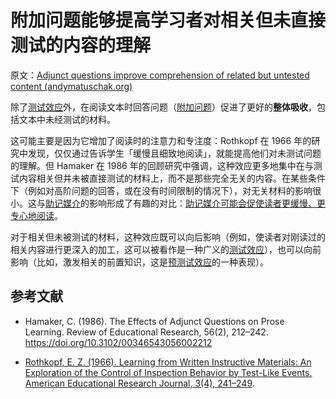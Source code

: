 # 附加问题能够提高学习者对相关但未直接测试的内容的理解

原文：[Adjunct questions improve comprehension of related but untested content (andymatuschak.org)](https://notes.andymatuschak.org/z4m9Gat7zi9YUmZzQRR7pwt)

除了[测试效应](https://notes.andymatuschak.org/zTpJdbe6ub7uhBFLuHkFsrT)外，在阅读文本时回答问题（[附加问题](https://notes.andymatuschak.org/zSoTbuyrXFnDHibaSeEzPRx)）促进了更好的**整体吸收**，包括文本中未经测试的材料。

这可能主要是因为它增加了阅读时的注意力和专注度：Rothkopf 在 1966 年的研究中发现，仅仅通过告诉学生「缓慢且细致地阅读」，就能提高他们对未测试问题的理解。但 Hamaker 在 1986 年的回顾研究中强调，这种效应更多地集中在与测试内容相关但并未被直接测试的材料上，而不是那些完全无关的内容。在某些条件下（例如对高阶问题的回答，或在没有时间限制的情况下），对无关材料的影响很小。这与[助记媒介](https://notes.andymatuschak.org/zKPv6qkSErdRGqyryvgS2wS)的影响形成了有趣的对比：[助记媒介可能会促使读者更缓慢、更专心地阅读](https://notes.andymatuschak.org/z5aepnaCuu6XiPqB4LgBDkH)。

对于相关但未被测试的材料，这种效应既可以向后影响（例如，使读者对刚读过的相关内容进行更深入的加工，这可以被看作是一种广义的[测试效应](https://notes.andymatuschak.org/zTpJdbe6ub7uhBFLuHkFsrT)），也可以向前影响（比如，激发相关的前置知识，这是[预测试效应](https://notes.andymatuschak.org/zCaVdAEo3YDwAbuxLeW9JZ7)的一种表现）。

## 参考文献

- Hamaker, C. (1986). The Effects of Adjunct Questions on Prose Learning. Review of Educational Research, 56(2), 212–242. https://doi.org/10.3102/00346543056002212

- [Rothkopf, E. Z. (1966). Learning from Written Instructive Materials: An Exploration of the Control of Inspection Behavior by Test-Like Events. American Educational Research Journal, 3(4), 241–249](https://notes.andymatuschak.org/zFNGutyLW3Eh22nAF7GhA8C).